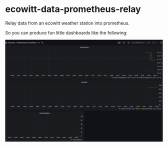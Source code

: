 # ecowitt-data-prometheus-relay

Relay data from an ecowitt weather station into prometheus.

So you can produce fun little dashboards like the following:

![img.png](img.png)
